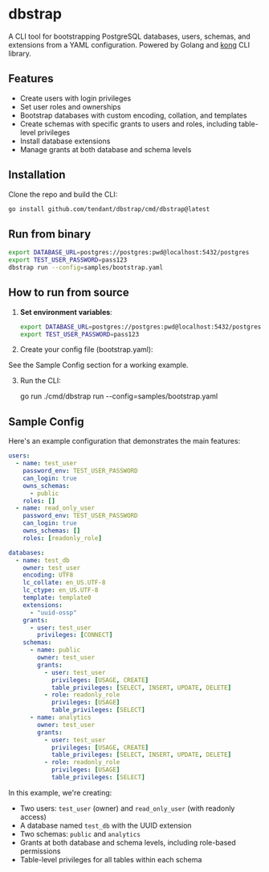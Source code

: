 # dbstrap

A CLI tool for bootstrapping PostgreSQL databases, users, schemas, and extensions from a YAML configuration. Powered by Golang and [kong](https://github.com/alecthomas/kong) CLI library.

## Features

- Create users with login privileges
- Set user roles and ownerships
- Bootstrap databases with custom encoding, collation, and templates
- Create schemas with specific grants to users and roles, including table-level privileges
- Install database extensions
- Manage grants at both database and schema levels

## Installation

Clone the repo and build the CLI:

```bash
go install github.com/tendant/dbstrap/cmd/dbstrap@latest
```

## Run from binary

```bash
export DATABASE_URL=postgres://postgres:pwd@localhost:5432/postgres
export TEST_USER_PASSWORD=pass123
dbstrap run --config=samples/bootstrap.yaml
```

## How to run from source

1. **Set environment variables**:

   ```bash
   export DATABASE_URL=postgres://postgres:pwd@localhost:5432/postgres
   export TEST_USER_PASSWORD=pass123
   
2. Create your config file (bootstrap.yaml):

See the Sample Config section for a working example.

3. Run the CLI:

    go run ./cmd/dbstrap run --config=samples/bootstrap.yaml

## Sample Config

Here's an example configuration that demonstrates the main features:

```yaml
users:
  - name: test_user
    password_env: TEST_USER_PASSWORD
    can_login: true
    owns_schemas:
      - public
    roles: []
  - name: read_only_user
    password_env: TEST_USER_PASSWORD
    can_login: true
    owns_schemas: []
    roles: [readonly_role]

databases:
  - name: test_db
    owner: test_user
    encoding: UTF8
    lc_collate: en_US.UTF-8
    lc_ctype: en_US.UTF-8
    template: template0
    extensions:
      - "uuid-ossp"
    grants:
      - user: test_user
        privileges: [CONNECT]
    schemas:
      - name: public
        owner: test_user
        grants:
          - user: test_user
            privileges: [USAGE, CREATE]
            table_privileges: [SELECT, INSERT, UPDATE, DELETE]
          - role: readonly_role
            privileges: [USAGE]
            table_privileges: [SELECT]
      - name: analytics
        owner: test_user
        grants:
          - user: test_user
            privileges: [USAGE, CREATE]
            table_privileges: [SELECT, INSERT, UPDATE, DELETE]
          - role: readonly_role
            privileges: [USAGE]
            table_privileges: [SELECT]
```

In this example, we're creating:
- Two users: `test_user` (owner) and `read_only_user` (with readonly access)
- A database named `test_db` with the UUID extension
- Two schemas: `public` and `analytics`
- Grants at both database and schema levels, including role-based permissions
- Table-level privileges for all tables within each schema